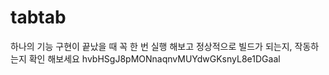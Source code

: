 # tabtab

하나의 기능 구현이 끝났을 때 꼭 한 번 실행 해보고 정상적으로 빌드가 되는지, 작동하는지 확인 해보세요
hvbHSgJ8pMONnaqnvMUYdwGKsnyL8e1DGaal
